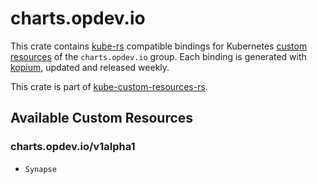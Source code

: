<!--
SPDX-FileCopyrightText: The kube-custom-resources-rs Authors
SPDX-License-Identifier: 0BSD
 -->

# charts.opdev.io

This crate contains [kube-rs](https://kube.rs/) compatible bindings for Kubernetes [custom resources](https://kubernetes.io/docs/tasks/extend-kubernetes/custom-resources/custom-resource-definitions/) of the `charts.opdev.io` group. Each binding is generated with [kopium](https://github.com/kube-rs/kopium), updated and released weekly.

This crate is part of [kube-custom-resources-rs](https://github.com/metio/kube-custom-resources-rs).

## Available Custom Resources

### charts.opdev.io/v1alpha1
- `Synapse`
